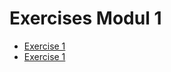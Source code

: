 # Exercises Modul 1

* [Exercise 1](/content/modul_1/en_qgis_interface_ex1.md)
* [Exercise 1](/content/modul_1/en_qgis_interface_ex2.md)